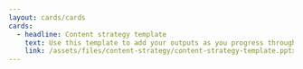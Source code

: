 ```yaml
---
layout: cards/cards
cards:
  - headline: Content strategy template
    text: Use this template to add your outputs as you progress through each of the phases of developing a content strategy.  This keeps everyone aligned and focused.
    link: /assets/files/content-strategy/content-strategy-template.pptx
---
```

